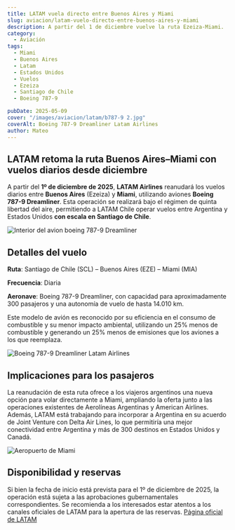```yaml
---
title: LATAM vuela directo entre Buenos Aires y Miami
slug: aviacion/latam-vuelo-directo-entre-buenos-aires-y-miami
description: A partir del 1 de diciembre vuelve la ruta Ezeiza-Miami.
category:
  - Aviación
tags:
  - Miami
  - Buenos Aires
  - Latam
  - Estados Unidos
  - Vuelos
  - Ezeiza
  - Santiago de Chile
  - Boeing 787-9

pubDate: 2025-05-09
cover: "/images/aviacion/latam/b787-9 2.jpg"
coverAlt: Boeing 787-9 Dreamliner Latam Airlines
author: Mateo 
---
```


## LATAM retoma la ruta Buenos Aires–Miami con vuelos diarios desde diciembre
A partir del **1º de diciembre de 2025**, **LATAM Airlines** reanudará los vuelos diarios entre **Buenos Aires** (Ezeiza) y **Miami**, utilizando aviones **Boeing 787-9 Dreamliner**. Esta operación se realizará bajo el régimen de quinta libertad del aire, permitiendo a LATAM Chile operar vuelos entre Argentina y Estados Unidos **con escala en Santiago de Chile**. 

<img src="/images/aviacion/latam/b787-9 3.jpg" alt="Interior del avion boeing 787-9 Dreamliner">

## Detalles del vuelo
**Ruta**: Santiago de Chile (SCL) – Buenos Aires (EZE) – Miami (MIA)

**Frecuencia**: Diaria

**Aeronave**: Boeing 787-9 Dreamliner, con capacidad para aproximadamente 300 pasajeros y una autonomía de vuelo de hasta 14.010 km. 

Este modelo de avión es reconocido por su eficiencia en el consumo de combustible y su menor impacto ambiental, utilizando un 25% menos de combustible y generando un 25% menos de emisiones que los aviones a los que reemplaza. 

<img src="/images/aviacion/latam/b787-9.jpg" alt="Boeing 787-9 Dreamliner Latam Airlines">


## Implicaciones para los pasajeros
La reanudación de esta ruta ofrece a los viajeros argentinos una nueva opción para volar directamente a Miami, ampliando la oferta junto a las operaciones existentes de Aerolíneas Argentinas y American Airlines. Además, LATAM está trabajando para incorporar a Argentina en su acuerdo de Joint Venture con Delta Air Lines, lo que permitiría una mejor conectividad entre Argentina y más de 300 destinos en Estados Unidos y Canadá. 

<img src="/images/aviacion/latam/miami-airport.avif" alt="Aeropuerto de Miami">


## Disponibilidad y reservas
Si bien la fecha de inicio está prevista para el 1º de diciembre de 2025, la operación está sujeta a las aprobaciones gubernamentales correspondientes. Se recomienda a los interesados estar atentos a los canales oficiales de LATAM para la apertura de las reservas.
[Página oficial de LATAM](https://www.latamairlines.com/ar/es)